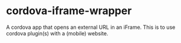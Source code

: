 # cordova-iframe-wrapper
A cordova app that opens an external URL in an iFrame. This is to use cordova plugin(s) with a (mobile) website.

